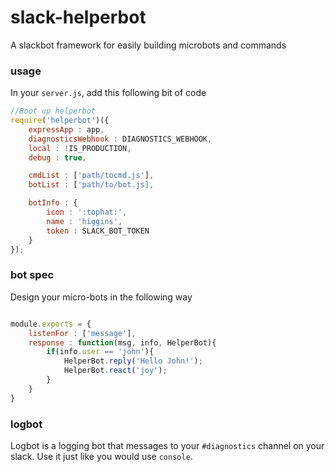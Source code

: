 # slack-helperbot
A slackbot framework for easily building microbots and commands


### usage

In your `server.js`, add this following bit of code

```javascript
//Boot up helperbot
require('helperbot')({
	expressApp : app,
	diagnosticsWebhook : DIAGNOSTICS_WEBHOOK,
	local : !IS_PRODUCTION,
	debug : true,

	cmdList : ['path/tocmd.js'],
	botList : ['path/to/bot.js],

	botInfo : {
		icon : ':tophat:',
		name : 'higgins',
		token : SLACK_BOT_TOKEN
	}
});
```

### bot spec

Design your micro-bots in the following way

```javascript

module.exports = {
	listenFor : ['message'],
	response : function(msg, info, HelperBot){
		if(info.user == 'john'){
			HelperBot.reply('Hello John!');
			HelperBot.react('joy');
		}
	}
}
```

### logbot

Logbot is a logging bot that messages to your `#diagnostics` channel on your slack. Use it just like you would use `console`.